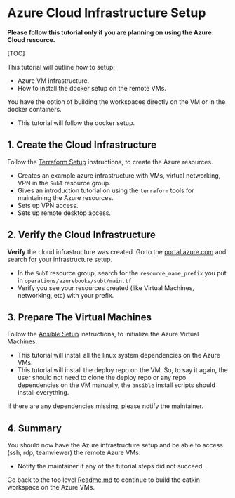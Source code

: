 
# Azure Cloud Infrastructure Setup

**Please follow this tutorial only if you are planning on using the Azure Cloud resource.**

[TOC]

This tutorial will outline how to setup:
- Azure VM infrastructure.
- How to install the docker setup on the remote VMs.

You have the option of building the workspaces directly on the VM or in the docker containers.

- This tutorial will follow the docker setup.

## 1. Create the Cloud Infrastructure

Follow the [Terraform Setup](terraform-setup.md) instructions, to create the Azure resources.

- Creates an example azure infrastructure with VMs, virtual networking, VPN in the `SubT` resource group.
- Gives an introduction tutorial on using the `terraform` tools for maintaining the Azure resources.
- Sets up VPN access.
- Sets up remote desktop access.

## 2. Verify the Cloud Infrastructure

**Verify** the cloud infrastructure was created. Go to the [portal.azure.com](https://portal.azure.com/#home) and search for your infrastructure setup.

- In the `SubT` resource group, search for the `resource_name_prefix` you put in `operations/azurebooks/subt/main.tf`
- Verify you see your resources created (like Virtual Machines, networking, etc) with your prefix.

## 3. Prepare The Virtual Machines

Follow the [Ansible Setup](azure-prepare.md) instructions, to initialize the Azure Virtual Machines.

- This tutorial will install all the linux system dependencies on the Azure VMs.
- This tutorial will install the deploy repo on the VM. So, to say it again, the user should not need to clone the deploy repo or any repo dependencies on the VM manually, the `ansible` install scripts should install everything.

If there are any dependencies missing, please notify the maintainer.

## 4. Summary

You should now have the Azure infrastructure setup and be able to access (ssh, rdp, teamviewer) the remote Azure VMs.

- Notify the maintainer if any of the tutorial steps did not succeed.

Go back to the top level [Readme.md](../README.md) to continue to build the catkin workspace on the Azure VMs.

